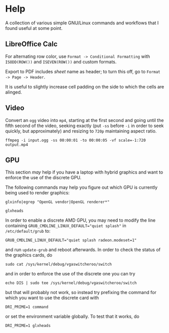 # Help
A collection of various simple GNU/Linux commands and workflows that I found useful at some point.

## LibreOffice Calc

For alternating row color, use `Format -> Conditional Formatting` with `ISODD(ROW())` and `ISEVEN(ROW())` and custom formats.

Export to PDF includes *sheet* name as header; to turn this off, go to `Format -> Page -> Header`.

It is useful to slightly increase cell padding on the side to which the cells are alinged.

## Video

Convert an `ogg` video into `mp4`, starting at the first second and going until the fifth second of the video, seeking exactly (put `-ss` before `-i` in order to seek quickly, but approximately) and resizing to `720p` maintaining aspect ratio.

`ffmpeg -i input.ogg -ss 00:00:01 -to 00:00:05 -vf scale=-1:720 output.mp4`

## GPU

This section *may* help if you have a laptop with hybrid graphics and want to enforce the use of the discrete GPU.

The following commands may help you figure out which GPU is currently being used to render graphics:

`glxinfo|egrep "OpenGL vendor|OpenGL renderer*"`

`glxheads`

In order to enable a discrete AMD GPU, you may need to modify the line containing `GRUB_CMDLINE_LINUX_DEFAULT="quiet splash"` in `/etc/default/grub` to:

`GRUB_CMDLINE_LINUX_DEFAULT="quiet splash radeon.modeset=1"`

and run `update-grub` and reboot afterwards. In order to check the status of the graphics cards, do

`sudo cat /sys/kernel/debug/vgaswitcheroo/switch`

and in order to enforce the use of the discrete one you can try

`echo DIS | sudo tee /sys/kernel/debug/vgaswitcheroo/switch`

but that will probably not work, so instead try prefixing the command for which you want to use the discrete card with

`DRI_PRIME=1 command`

or set the environment variable globally. To test that it works, do

`DRI_PRIME=1 glxheads`
